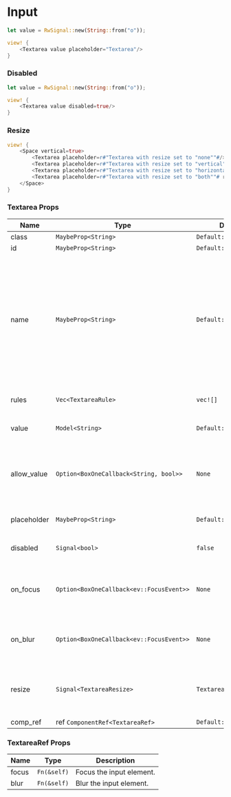 # Input

```rust demo
let value = RwSignal::new(String::from("o"));

view! {
    <Textarea value placeholder="Textarea"/>
}
```

### Disabled

```rust demo
let value = RwSignal::new(String::from("o"));

view! {
    <Textarea value disabled=true/>
}
```

### Resize

```rust demo
view! {
    <Space vertical=true>
        <Textarea placeholder=r#"Textarea with resize set to "none""#/>
        <Textarea placeholder=r#"Textarea with resize set to "vertical""# resize=TextareaResize::Vertical/>
        <Textarea placeholder=r#"Textarea with resize set to "horizontal""# resize=TextareaResize::Horizontal/>
        <Textarea placeholder=r#"Textarea with resize set to "both""# resize=TextareaResize::Both/>
    </Space>
}
```

### Textarea Props

| Name | Type | Default | Description |
| --- | --- | --- | --- |
| class | `MaybeProp<String>` | `Default::default()` |  |
| id | `MaybeProp<String>` | `Default::default()` |  |
| name | `MaybeProp<String>` | `Default::default()` | A string specifying a name for the input control. This name is submitted along with the control's value when the form data is submitted. |
| rules | `Vec<TextareaRule>` | `vec![]` | The rules to validate Field. |
| value | `Model<String>` | `Default::default()` | The value of the Textarea. |
| allow_value | `Option<BoxOneCallback<String, bool>>` | `None` | Check the incoming value, if it returns false, input will not be accepted. |
| placeholder | `MaybeProp<String>` | `Default::default()` | Placeholder text for the input. |
| disabled | `Signal<bool>` | `false` | Whether the input is disabled. |
| on_focus | `Option<BoxOneCallback<ev::FocusEvent>>` | `None` | Callback triggered when the input is focussed on. |
| on_blur | `Option<BoxOneCallback<ev::FocusEvent>>` | `None` | Callback triggered when the input is blurred. |
| resize | `Signal<TextareaResize>` | `TextareaResize::None` | Which direction the Textarea is allowed to be resized. |
| comp_ref | ref `ComponentRef<TextareaRef>` | `Default::default()` |  |

### TextareaRef Props

| Name  | Type        | Description              |
| ----- | ----------- | ------------------------ |
| focus | `Fn(&self)` | Focus the input element. |
| blur  | `Fn(&self)` | Blur the input element.  |
